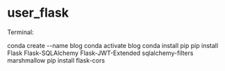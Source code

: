 # user_flask

Terminal:

conda create --name blog
conda activate blog
conda install pip
pip install Flask Flask-SQLAlchemy Flask-JWT-Extended sqlalchemy-filters marshmallow
pip install flask-cors
